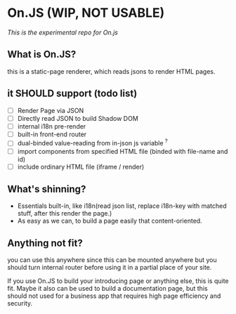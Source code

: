 # On.JS (WIP, **NOT USABLE**)
*This is the experimental repo for On.js*

## What is On.JS?

this is a static-page renderer, which reads jsons to render HTML pages.

## it SHOULD support (todo list)

- [ ] Render Page via JSON
- [ ] Directly read JSON to build Shadow DOM
- [ ] internal i18n pre-render
- [ ] built-in front-end router
- [ ] dual-binded value-reading from in-json js variable <sup>?</sup>
- [ ] import components from specified HTML file (binded with file-name and id)
- [ ] include ordinary HTML file (iframe / render)

## What's shinning?

- Essentials built-in, like i18n(read json list, replace i18n-key with matched stuff, after this render the page.)
- As easy as we can,  to build a page easily that content-oriented.

## Anything not fit?

you can use this anywhere since this can be mounted anywhere but you should turn internal router before using it in a partial place of your site.

If you use On.JS to build your introducing page or anything else, this is quite fit. Maybe it also can be used to build a  documentation page, but this should not used for a business app that requires high page efficiency and security.

